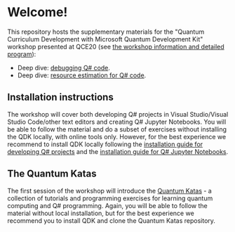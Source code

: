 # Welcome!

This repository hosts the supplementary materials for the "Quantum Curriculum Development with Microsoft Quantum Development Kit" workshop presented at QCE20 (see [the workshop information and detailed program](https://tcnickolas.github.io/qce20-quantum-curriculum.html)):

* Deep dive: [debugging Q# code](./debugging/).
* Deep dive: [resource estimation for Q# code](./resource-estimation/).

## Installation instructions

The workshop will cover both developing Q# projects in Visual Studio/Visual Studio Code/other text editors and creating Q# Jupyter Notebooks. 
You will be able to follow the material and do a subset of exercises without installing the QDK locally, with online tools only. 
However, for the best experience we recommend to install QDK locally following the [installation guide for developing Q# projects](https://docs.microsoft.com/en-us/quantum/quickstarts/install-command-line) and the [installation guide for Q# Jupyter Notebooks](https://docs.microsoft.com/en-us/quantum/quickstarts/install-jupyter).

## The Quantum Katas

The first session of the workshop will introduce the [Quantum Katas](https://github.com/Microsoft/QuantumKatas/) - a collection of tutorials and programming exercises for learning quantum computing and Q# programming. 
Again, you will be able to follow the material without local installation, but for the best experience we recommend you to install QDK and clone the Quantum Katas repository.
